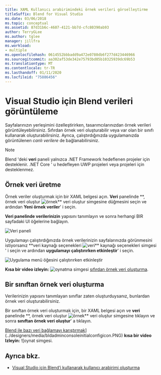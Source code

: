 ```yaml
---
title: XAML Kullanıcı arabirimindeki örnek verileri görselleştirme
titleSuffix: Blend for Visual Studio
ms.date: 03/06/2018
ms.topic: conceptual
ms.assetid: 87d31b6c-4607-4121-bb7d-cfc80390ab93
author: TerryGLee
ms.author: tglee
manager: jillfra
ms.workload:
- multiple
ms.openlocfilehash: 0614552bbbadd9a472e0780db6f277d423446966
ms.sourcegitcommit: aa302af53de342e75793bd05b10325939dc69b53
ms.translationtype: MT
ms.contentlocale: tr-TR
ms.lasthandoff: 01/11/2020
ms.locfileid: "75886456"
---
```

# <a name="display-data-in-blend-for-visual-studio"></a>Visual Studio için Blend verileri görüntüleme

Sayfalarınızın yerleşimini özelleştirirken, tasarımcılarınızdan örnek verileri görüntüleyebilirsiniz. Sıfırdan örnek veri oluşturabilir veya var olan bir sınıfı kullanarak oluşturabilirsiniz. Ayrıca, çalıştırdığınızda uygulamanızda görüntülenen *canlı verilere* de bağlanabilirsiniz.

> [!NOTE]
> Blend 'deki **veri** paneli yalnızca .NET Framework hedeflenen projeler için desteklenir. .NET Core ' u hedefleyen UWP projeleri veya projeleri için desteklenmez. 

## <a name="generate-sample-data"></a>Örnek veri üretme

Örnek veriler oluşturmak için bir XAML belgesi açın. **Veri** panelinde **, örnek veri oluştur ![örnek** veri oluştur simgesine](../designers/media/30540d76-7256-43ce-b5d9-4b2edf3d339f.png) düğmesini seçin ve ardından **Yeni örnek veriler**' i seçin.

**Veri panelinde verilerinizin** yapısını tanımlayın ve sonra herhangi BIR sayfadaki UI öğelerine bağlayın.

![Veri paneli](../designers/media/496d7ebc-fe46-42f6-95a8-57b0e5be5d49.png)

Uygulamayı çalıştırdığınızda örnek verilerinizin sayfalarınızda görünmesini istiyorsanız **veri kaynağı seçenekleri ![veri** kaynağı seçenekleri simgesi](../designers/media/ae1fd260-4f84-420d-b196-45fde357d81d.png)' i seçin ve ardından **uygulamayı çalıştırırken etkinleştir**' i seçin.

![Uygulama menü öğesini çalıştırırken etkinleştir](../designers/media/05d5356d-91bb-4e6b-b3f7-29b76852c4b3.png)

**Kısa bir video izleyin:** ![oynatma simgesi](../designers/media/bldadminconsoleinitialconfigicon.PNG) [sıfırdan örnek veri oluşturma](https://www.bing.com/videos/search?q=blend%20data&qs=n&form=QBVR&pq=blend%20data&sc=8-7&sp=-1&sk=#view=detail&mid=F8F2449A76956D480FD2F8F2449A76956D480FD2).

## <a name="generate-sample-data-from-a-class"></a>Bir sınıftan örnek veri oluşturma

Verilerinizin yapısını tanımlayan sınıflar zaten oluşturduysanız, bunlardan örnek veri oluşturabilirsiniz.

Bir sınıftan örnek veri oluşturmak için, bir XAML belgesi açın ve **veri** panelinde **, örnek veri oluştur ![örnek** veri oluştur simgesine tıklayın](../designers/media/30540d76-7256-43ce-b5d9-4b2edf3d339f.png) ve sonra **sınıftan örnek veri oluştur**' a tıklayın.

[Blend ile bazı veri bağlamayı karıştırmak](https://www.youtube.com/watch?v=LSwPB6CAvjg)](../designers/media/bldadminconsoleinitialconfigicon.PNG) **kısa bir video Izleyin:** ![oynat simgesi.

## <a name="see-also"></a>Ayrıca bkz.

- [Visual Studio için Blend’i kullanarak kullanıcı arabirimi oluşturma](../xaml-tools/creating-a-ui-by-using-blend-for-visual-studio.md)
